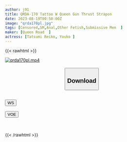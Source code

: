 ```yaml
---
author: j91
title: QRDA-170 Tattoo W Queen Gun Thrust Strapon
date: 2023-08-19T00:50:00Z
image: "qrda170pl.jpg"
tags: [Censored,SM,Anal,Other Fetish,Submissive Men	 ]
maker: [Queen Road  ]
actress: [Tatsumi Reiko, Youko ]
---
```



{{< rawhtml >}}

<div class="video" data-videoid="orlcpcpu9vmp">
    <a href="javascript:;">
        <img src="https://my.j91.asia/posts/qrda170pl/qrda170pl.jpg" width="WIDTH" height="HEIGHT" alt="qrda170pl.mp4" loading="lazy">
    </a>
</div>

<script type="text/javascript" src="https://j91.asia/asset/on-demand-ws.js"></script>

<br>
  <link rel="stylesheet" href="https://j91.asia/asset/bs5.css">
  
  <center>
  <button class="btn btn-primary" type="button" data-bs-toggle="collapse" data-bs-target=".multi-collapse" aria-expanded="false" aria-controls="multiCollapseExample1 multiCollapseExample2"><h2>Download</h2></button></center>
</p>
<div class="row">
  <div class="col">
    <div class="collapse multi-collapse" id="multiCollapseExample1">
      <div class="card card-body">
	      	      <br>
<div class="buttons">  
<a href="https://wolfstream.tv/orlcpcpu9vmp"><button class="btn-hover color-3"><i class="fa fa-download"></i> WS</button></a></div>
    </div>
  </div>
</div>
  <div class="col">
    <div class="collapse multi-collapse" id="multiCollapseExample2">
      <div class="card card-body">
	      <br>
<div class="buttons">
    <a href="https://voe.sx/y3e6jeo2oinb.html"><button class="btn-hover color-9"><i class="fa fa-download"></i> VOE</button></a></div>
<br><br>
      </div>
    </div>
  </div>
</div>

{{< /rawhtml >}}